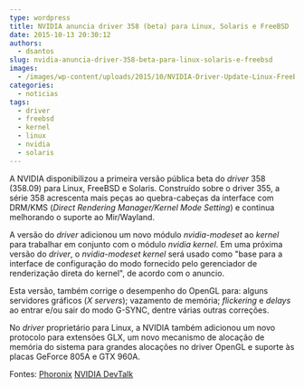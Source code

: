 ```yaml
---
type: wordpress
title: NVIDIA anuncia driver 358 (beta) para Linux, Solaris e FreeBSD
date: 2015-10-13 20:30:12
authors:
  - dsantos
slug: nvidia-anuncia-driver-358-beta-para-linux-solaris-e-freebsd
images:
  - /images/wp-content/uploads/2015/10/NVIDIA-Driver-Update-Linux-FreeBSD.png
categories:
  - noticias
tags:
  - driver
  - freebsd
  - kernel
  - linux
  - nvidia
  - solaris
---
```


A NVIDIA disponibilizou a primeira versão pública beta do <em>driver</em> 358 (358.09) para Linux, FreeBSD e Solaris. Construído sobre o driver 355, a série 358 acrescenta mais peças ao quebra-cabeças da interface com DRM/KMS (<em>Direct Rendering Manager/Kernel Mode Setting</em>) e continua melhorando o suporte ao Mir/Wayland.

<!--more-->

A versão do <em>driver</em> adicionou um novo módulo <em>nvidia-modeset</em> ao <em>kernel</em> para trabalhar em conjunto com o módulo <em>nvidia kernel</em>. Em uma próxima versão do <em>driver</em>, o <em>nvidia-modeset kernel</em> será usado como "base para a interface de configuração do modo fornecido pelo gerenciador de renderização direta do kernel", de acordo com o anuncio.

Esta versão, também corrige o desempenho do OpenGL para: alguns servidores gráficos (<em>X servers</em>); vazamento de memória; <em>flickering</em> e <em>delays</em> ao entrar e/ou sair do modo G-SYNC, dentre várias outras correções.

No <em>driver</em> proprietário para Linux, a NVIDIA também adicionou um novo protocolo para extensões GLX, um novo mecanismo de alocação de memória do sistema para grandes alocações no driver OpenGL e suporte às placas GeForce 805A e GTX 960A.

Fontes:
<a href="http://www.phoronix.com/scan.php?page=news_item&amp;px=NVIDIA-358.09-Released" target="_blank">Phoronix</a>
<a href="https://devtalk.nvidia.com/default/topic/884727/linux-solaris-and-freebsd-driver-358-09-beta-/?offset=1" target="_blank">NVIDIA DevTalk</a>
